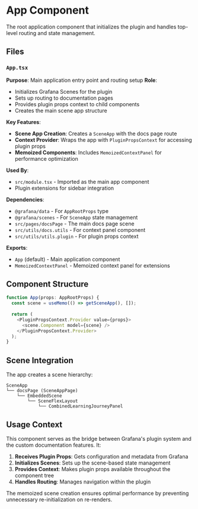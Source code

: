 # App Component

The root application component that initializes the plugin and handles top-level routing and state management.

## Files

### `App.tsx`
**Purpose**: Main application entry point and routing setup
**Role**: 
- Initializes Grafana Scenes for the plugin
- Sets up routing to documentation pages
- Provides plugin props context to child components
- Creates the main scene app structure

**Key Features**:
- **Scene App Creation**: Creates a `SceneApp` with the docs page route
- **Context Provider**: Wraps the app with `PluginPropsContext` for accessing plugin props
- **Memoized Components**: Includes `MemoizedContextPanel` for performance optimization

**Used By**:
- `src/module.tsx` - Imported as the main app component
- Plugin extensions for sidebar integration

**Dependencies**:
- `@grafana/data` - For `AppRootProps` type
- `@grafana/scenes` - For `SceneApp` state management
- `src/pages/docsPage` - The main docs page scene
- `src/utils/docs.utils` - For context panel component
- `src/utils/utils.plugin` - For plugin props context

**Exports**:
- `App` (default) - Main application component
- `MemoizedContextPanel` - Memoized context panel for extensions

## Component Structure

```typescript
function App(props: AppRootProps) {
  const scene = useMemo(() => getSceneApp(), []);
  
  return (
    <PluginPropsContext.Provider value={props}>
      <scene.Component model={scene} />
    </PluginPropsContext.Provider>
  );
}
```

## Scene Integration

The app creates a scene hierarchy:
```
SceneApp
└── docsPage (SceneAppPage)
    └── EmbeddedScene
        └── SceneFlexLayout
            └── CombinedLearningJourneyPanel
```

## Usage Context

This component serves as the bridge between Grafana's plugin system and the custom documentation features. It:

1. **Receives Plugin Props**: Gets configuration and metadata from Grafana
2. **Initializes Scenes**: Sets up the scene-based state management
3. **Provides Context**: Makes plugin props available throughout the component tree
4. **Handles Routing**: Manages navigation within the plugin

The memoized scene creation ensures optimal performance by preventing unnecessary re-initialization on re-renders. 
